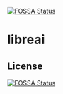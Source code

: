 [![FOSSA Status](https://app.fossa.io/api/projects/git%2Bgithub.com%2Fsoyva3%2Flibreai.svg?type=shield)](https://app.fossa.io/projects/git%2Bgithub.com%2Fsoyva3%2Flibreai?ref=badge_shield)

# libreai

## License
[![FOSSA Status](https://app.fossa.io/api/projects/git%2Bgithub.com%2Fsoyva3%2Flibreai.svg?type=large)](https://app.fossa.io/projects/git%2Bgithub.com%2Fsoyva3%2Flibreai?ref=badge_large)